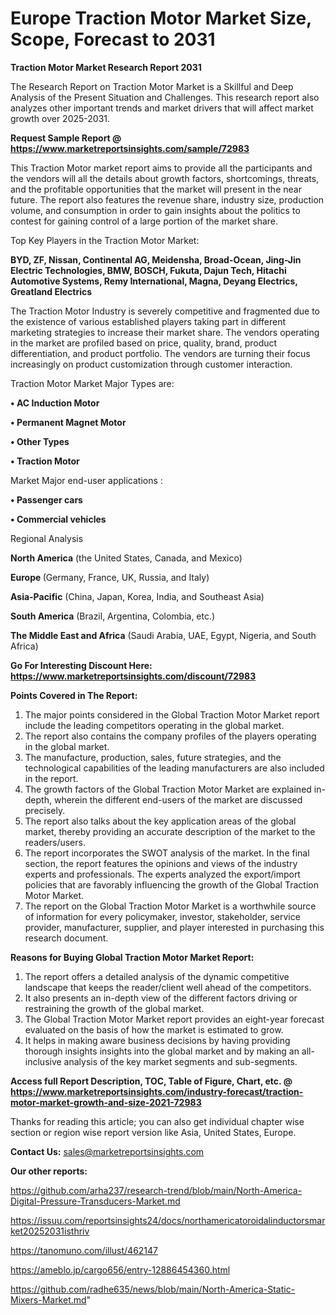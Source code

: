 # Europe Traction Motor Market Size, Scope, Forecast to 2031

<strong>Traction Motor Market Research Report 2031</strong>

The Research Report on Traction Motor Market is a Skillful and Deep Analysis of the Present Situation and Challenges. This research report also analyzes other important trends and market drivers that will affect market growth over 2025-2031.

<strong>Request Sample Report @ <a href=https://www.marketreportsinsights.com/sample/72983>https://www.marketreportsinsights.com/sample/72983</a></strong>

This Traction Motor market report aims to provide all the participants and the vendors will all the details about growth factors, shortcomings, threats, and the profitable opportunities that the market will present in the near future. The report also features the revenue share, industry size, production volume, and consumption in order to gain insights about the politics to contest for gaining control of a large portion of the market share.

Top Key Players in the Traction Motor Market:

<strong>BYD, ZF, Nissan, Continental AG, Meidensha, Broad-Ocean, Jing-Jin Electric Technologies, BMW, BOSCH, Fukuta, Dajun Tech, Hitachi Automotive Systems, Remy International, Magna, Deyang Electrics, Greatland Electrics</strong>

The Traction Motor Industry is severely competitive and fragmented due to the existence of various established players taking part in different marketing strategies to increase their market share. The vendors operating in the market are profiled based on price, quality, brand, product differentiation, and product portfolio. The vendors are turning their focus increasingly on product customization through customer interaction.

Traction Motor Market Major Types are:

<strong>• AC Induction Motor

• Permanent Magnet Motor

• Other Types

• Traction Motor</strong>

Market Major end-user applications :

<strong>• Passenger cars

• Commercial vehicles</strong>

Regional Analysis

</u><strong><b>North America</b></strong> (the United States, Canada, and Mexico)

<strong><b>Europe </b></strong>(Germany, France, UK, Russia, and Italy)

<strong><b>Asia-Pacific</b></strong> (China, Japan, Korea, India, and Southeast Asia)

<strong><b>South America</b></strong> (Brazil, Argentina, Colombia, etc.)

<strong><b>The Middle East and Africa</b></strong> (Saudi Arabia, UAE, Egypt, Nigeria, and South Africa)

<strong>Go For Interesting Discount Here: <a href=https://www.marketreportsinsights.com/discount/72983>https://www.marketreportsinsights.com/discount/72983</a></strong>

<strong>Points Covered in The Report:</strong>
<ol>
  <li>The major points considered in the Global Traction Motor Market report include the leading competitors operating in the global market.</li>
  <li>The report also contains the company profiles of the players operating in the global market.</li>
  <li>The manufacture, production, sales, future strategies, and the technological capabilities of the leading manufacturers are also included in the report.</li>
  <li>The growth factors of the Global Traction Motor Market are explained in-depth, wherein the different end-users of the market are discussed precisely.</li>
  <li>The report also talks about the key application areas of the global market, thereby providing an accurate description of the market to the readers/users.</li>
  <li>The report incorporates the SWOT analysis of the market. In the final section, the report features the opinions and views of the industry experts and professionals. The experts analyzed the export/import policies that are favorably influencing the growth of the Global Traction Motor Market.</li>
  <li>The report on the Global Traction Motor Market is a worthwhile source of information for every policymaker, investor, stakeholder, service provider, manufacturer, supplier, and player interested in purchasing this research document.</li>
</ol>
<strong>Reasons for Buying Global Traction Motor Market Report:</strong>

<ol>
  <li>The report offers a detailed analysis of the dynamic competitive landscape that keeps the reader/client well ahead of the competitors.</li>
  <li>It also presents an in-depth view of the different factors driving or restraining the growth of the global market.</li>
  <li>The Global Traction Motor Market report provides an eight-year forecast evaluated on the basis of how the market is estimated to grow.</li>
  <li>It helps in making aware business decisions by having providing thorough insights insights into the global market and by making an all-inclusive analysis of the key market segments and sub-segments.</li>
</ol>
<strong>Access full Report Description, TOC, Table of Figure, Chart, etc. @ <a href=https://www.marketreportsinsights.com/industry-forecast/traction-motor-market-growth-and-size-2021-72983>https://www.marketreportsinsights.com/industry-forecast/traction-motor-market-growth-and-size-2021-72983</a></strong>


Thanks for reading this article; you can also get individual chapter wise section or region wise report version like Asia, United States, Europe.

<strong>Contact Us:</strong>
sales@marketreportsinsights.com

<strong>Our other reports:</strong>

<a href=https://github.com/arha237/research-trend/blob/main/North-America-Digital-Pressure-Transducers-Market.md>https://github.com/arha237/research-trend/blob/main/North-America-Digital-Pressure-Transducers-Market.md</a>

<a href=https://issuu.com/reportsinsights24/docs/northamericatoroidalinductorsmarket20252031isthriv>https://issuu.com/reportsinsights24/docs/northamericatoroidalinductorsmarket20252031isthriv</a>

<a href=https://tanomuno.com/illust/462147>https://tanomuno.com/illust/462147</a>

<a href=https://ameblo.jp/cargo656/entry-12886454360.html>https://ameblo.jp/cargo656/entry-12886454360.html</a>

<a href=https://github.com/radhe635/news/blob/main/North-America-Static-Mixers-Market.md>https://github.com/radhe635/news/blob/main/North-America-Static-Mixers-Market.md</a>"
